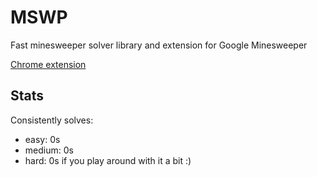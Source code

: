 # MSWP

Fast minesweeper solver library and extension for Google Minesweeper

[Chrome extension]()

## Stats
Consistently solves:
- easy: 0s
- medium: 0s
- hard: 0s if you play around with it a bit :)